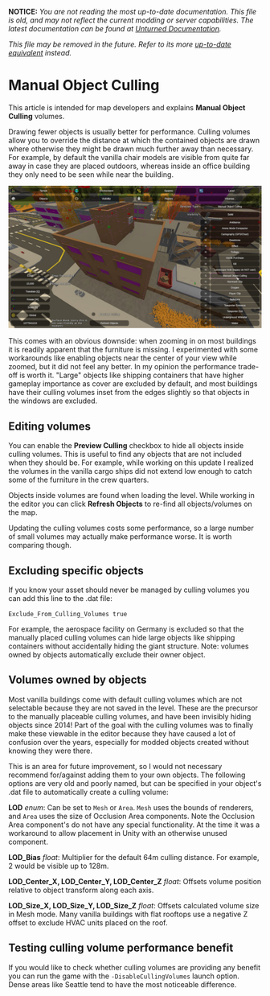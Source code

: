 **NOTICE:** *You are not reading the most up-to-date documentation. This file is old, and may not reflect the current modding or server capabilities. The latest documentation can be found at [Unturned Documentation](https://docs.smartlydressedgames.com/).*

*This file may be removed in the future. Refer to its more [up-to-date equivalent](https://docs.smartlydressedgames.com/en/stable/mapping/manual-object-culling.html) instead.*

Manual Object Culling
=====================

This article is intended for map developers and explains **Manual Object Culling** volumes.

Drawing fewer objects is usually better for performance. Culling volumes allow you to override the distance at which the contained objects are drawn where otherwise they might be drawn much further away than necessary. For example, by default the vanilla chair models are visible from quite far away in case they are placed outdoors, whereas inside an office building they only need to be seen while near the building.

![Building in Moscow with culling volumes](Images/CullingVolumes.jpg)

This comes with an obvious downside: when zooming in on most buildings it is readily apparent that the furniture is missing. I experimented with some workarounds like enabling objects near the center of your view while zoomed, but it did not feel any better. In my opinion the performance trade-off is worth it. "Large" objects like shipping containers that have higher gameplay importance as cover are excluded by default, and most buildings have their culling volumes inset from the edges slightly so that objects in the windows are excluded.

Editing volumes
---------------

You can enable the **Preview Culling** checkbox to hide all objects inside culling volumes. This is useful to find any objects that are not included when they should be. For example, while working on this update I realized the volumes in the vanilla cargo ships did not extend low enough to catch some of the furniture in the crew quarters. 

Objects inside volumes are found when loading the level. While working in the editor you can click **Refresh Objects** to re-find all objects/volumes on the map.

Updating the culling volumes costs some performance, so a large number of small volumes may actually make performance worse. It is worth comparing though.

Excluding specific objects
--------------------------

If you know your asset should never be managed by culling volumes you can add this line to the .dat file:

	Exclude_From_Culling_Volumes true

For example, the aerospace facility on Germany is excluded so that the manually placed culling volumes can hide large objects like shipping containers without accidentally hiding the giant structure. Note: volumes owned by objects automatically exclude their owner object.

Volumes owned by objects
------------------------

Most vanilla buildings come with default culling volumes which are not selectable because they are not saved in the level. These are the precursor to the manually placeable culling volumes, and have been invisibly hiding objects since 2014! Part of the goal with the culling volumes was to finally make these viewable in the editor because they have caused a lot of confusion over the years, especially for modded objects created without knowing they were there.

This is an area for future improvement, so I would not necessary recommend for/against adding them to your own objects. The following options are very old and poorly named, but can be specified in your object's .dat file to automatically create a culling volume:

**LOD** *enum*: Can be set to `Mesh` or `Area`. `Mesh` uses the bounds of renderers, and `Area` uses the size of Occlusion Area components. Note the Occlusion Area component's do not have any special functionality. At the time it was a workaround to allow placement in Unity with an otherwise unused component.

**LOD_Bias** *float*: Multiplier for the default 64m culling distance. For example, 2 would be visible up to 128m.

**LOD_Center_X, LOD_Center_Y, LOD_Center_Z** *float*: Offsets volume position relative to object transform along each axis.

**LOD_Size_X, LOD_Size_Y, LOD_Size_Z** *float*: Offsets calculated volume size in Mesh mode. Many vanilla buildings with flat rooftops use a negative Z offset to exclude HVAC units placed on the roof.

Testing culling volume performance benefit
------------------------------------------

If you would like to check whether culling volumes are providing any benefit you can run the game with the `-DisableCullingVolumes` launch option. Dense areas like Seattle tend to have the most noticeable difference.
